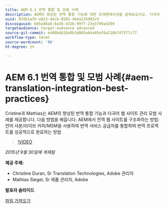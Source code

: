 ```yaml
---
title: AEM 6.1 번역 통합 및 모범 사례
description: AEM의 향상된 번역 통합 기능에 대한 프레젠테이션을 살펴보십시오. 다국어 웹 사이트 관리에 대한 모범 사례를 알아봅니다.
uuid: 07db1af6-e823-44cb-8502-4b4a135902c9
discoiquuid: b05a88a0-8a38-432b-99f7-23e3799ad209
targetaudience: target-audience advanced
source-git-commit: edd0bdb28a9b3d065a64a95af6a216b747577c77
workflow-type: tm+mt
source-wordcount: '96'
ht-degree: 2%

---
```


# AEM 6.1 번역 통합 및 모범 사례{#aem-translation-integration-best-practices}

Cristine과 Mathias는 AEM의 향상된 번역 통합 기능과 다국어 웹 사이트 관리 모범 사례를 제공합니다. 다음 방법을 배웁니다. AEM에서 전역 웹 사이트를 구조화하는 방법: 언어 사본/라이브 카피/MSM을 사용하여 번역 서비스 공급자를 통합하여 번역 프로젝트를 성공적으로 완료하는 방법

>[!VIDEO](https://video.tv.adobe.com/v/19371/?quality=9)

*2015년 9월 30일에 게재됨*

**제공 주체:**

* Christine Duran, Sr Translation Technologies, Adobe 관리자
* Mathias Siegel, Sr 제품 관리자, Adobe

**발표자 슬라이드**

[파일 가져오기](assets/09302015-aem-gems-translation-integration-and-best-practices.pdf)

<!--
[Get back to the Overview](https://helpx.adobe.com/experience-manager/kt/eseminars/gems/aem-index.html)
-->

